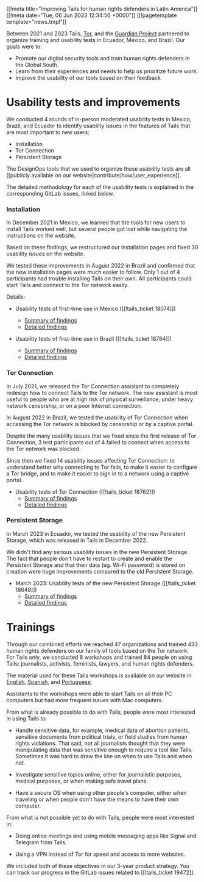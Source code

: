 [[!meta  title="Improving Tails for human rights defenders in Latin America"]]
[[!meta  date="Tue, 06 Jun 2023 12:34:56 +0000"]]
[[!pagetemplate  template="news.tmpl"]]

Between 2021 and 2023 Tails, [Tor](https://torproject.org/), and the [Guardian
Project](https://guardianproject.info/) partnered to organize training and
usability tests in Ecuador, Mexico, and Brazil. Our goals were to:

- Promote our digital security tools and train human rights defenders in the
  Global South.
- Learn from their experiences and needs to help us prioritize future work.
- Improve the usability of our tools based on their feedback.

Usability tests and improvements
================================

We conducted 4 rounds of in-person moderated usability tests in Mexico, Brazil,
and Ecuador to identify usability issues in the features of Tails that are most
important to new users:

- Installation
- Tor Connection
- Persistent Storage

The DesignOps tools that we used to organize these usability tests are all
[[publicly available on our website|contribute/how/user_experience]].

The detailed methodology for each of the usability tests is explained in the
corresponding GitLab issues, linked below.

### Installation

In December 2021 in Mexico, we learned that the tools for new users to install
Tails worked well, but several people got lost while navigating the
instructions on the website.

Based on these findings, we restructured our installation pages and fixed 30
usability issues on the website.

We tested these improvements in August 2022 in Brazil and confirmed that the
new installation pages were much easier to follow. Only 1 out of 4 participants
had trouble installing Tails on their own. All participants could start Tails
and connect to the Tor network easily.

Details:

- Usability tests of first-time use in Mexico ([[!tails_ticket 18074]])
  * [Summary of findings](https://gitlab.tails.boum.org/tails/tails/-/issues/18074#note_210738)
  * [Detailed findings](https://gitlab.tails.boum.org/tails/ux/-/raw/master/first-time/rainbow_table.fods?inline=false)

- Usability tests of first-time use in Brazil ([[!tails_ticket 18784]])
  * [Summary of findings](https://lists.autistici.org/message/20221012.181235.a673efeb.en.html)
  * [Detailed findings](https://gitlab.tails.boum.org/tails/ux/-/blob/master/first-time/rainbow_table_installation_2022_08_Sao_Paulo.fods?inline=false)

### Tor Connection

In July 2021, we released the Tor Connection assistant to completely redesign
how to connect Tails to the Tor network. The new assistant is most useful to
people who are at high risk of physical surveillance, under heavy network
censorship, or on a poor Internet connection.

In August 2022 in Brazil, we tested the usability of Tor Connection when
accessing the Tor network is blocked by censorship or by a captive portal.

Despite the many usability issues that we fixed since the first release of Tor
Connection, 3 test participants out of 4 failed to connect when access to the
Tor network was blocked.

Since then we fixed 14 usability issues affecting Tor Connection: to understand
better why connecting to Tor fails, to make it easier to configure a Tor
bridge, and to make it easier to sign in to a network using a captive portal.

- Usability tests of Tor Connection ([[!tails_ticket 18762]])
  * [Summary of findings](https://lists.autistici.org/message/20221012.140611.7e58f067.en.html)
  * [Detailed findings](https://gitlab.tails.boum.org/tails/ux/-/raw/master/network/rainbow_table_tor_connection_2022_08_Sao_Paulo.fods?inline=false)

### Persistent Storage

In March 2023 in Ecuador, we tested the usability of the new Persistent
Storage, which was released in Tails in December 2022.

We didn't find any serious usability issues in the new Persistent Storage. The
fact that people don't have to restart to create and enable the Persistent
Storage and that their data (eg. Wi-Fi password) is stored on creation were
huge improvements compared to the old Persistent Storage.

- March 2023: Usability tests of the new Persistent Storage ([[!tails_ticket 18648]])
  * [Summary of findings](https://lists.autistici.org/message/20230510.091842.23ed75ba.en.html)
  * [Detailed findings](https://gitlab.tails.boum.org/tails/ux/-/raw/master/persistent%20storage/rainbow_table_persistent_storage_2023_03_Ecuador.fods?inline=false)

Trainings
=========

Through our combined efforts we reached 47 organizations and trained 433 human
rights defenders on our family of tools based on the Tor network. For Tails
only, we conducted 8 workshops and trained 84 people on using Tails:
journalists, activists, feminists, lawyers, and human rights defenders.

The material used for these Tails workshops is available on our website in
[English](https://tails.boum.org/contribute/how/promote/material/slides/Ciclo_Autodefensa_Digital_202204/Tails-English.odp),
[Spanish](https://tails.boum.org/contribute/how/promote/material/slides/Ciclo_Autodefensa_Digital_202204/Tails-Spanish.odp), and
[Portuguese](https://tails.boum.org/contribute/how/promote/material/slides/Ciclo_Autodefensa_Digital_202204/Tails-Portuguese.odp).

Assistants to the workshops were able to start Tails on all their PC computers
but had more frequent issues with Mac computers.

From what is already possible to do with Tails, people were most interested in
using Tails to:

- Handle sensitive data, for example, medical data of abortion patients,
  sensitive documents from political trials, or field studies from human rights
  violations. That said, not all journalists thought that they were
  manipulating data that was sensitive enough to require a tool like Tails.
  Sometimes it was hard to draw the line on when to use Tails and when not.

- Investigate sensitive topics online, either for journalistic purposes, medical
  purposes, or when making safe travel plans.

- Have a secure OS when using other people's computer, either when traveling or
  when people don't have the means to have their own computer.

From what is not possible yet to do with Tails, people were most interested in:

- Doing online meetings and using mobile messaging apps like Signal and
  Telegram from Tails.

- Using a VPN instead of Tor for speed and access to more websites.

We included both of these objectives in our 3-year product strategy.
You can track our progress in the GitLab issues related to
[[!tails_ticket 19472]].
